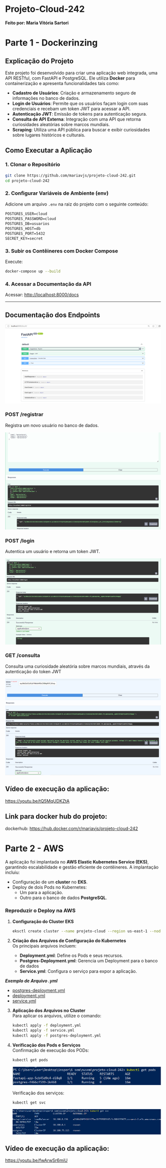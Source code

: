 # Projeto-Cloud-242

**Feito por: Maria Vitória Sartori**

# Parte 1 - Dockerinzing

## Explicação do Projeto
Este projeto foi desenvolvido para criar uma aplicação web integrada, uma API RESTful, com FastAPI e PostgreSQL. Ele utiliza **Docker** para containerização e apresenta funcionalidades tais como:

- **Cadastro de Usuários**: Criação e armazenamento seguro de informações no banco de dados.
- **Login de Usuários**: Permite que os usuários façam login com suas credenciais e recebam um token JWT para acessar a API.
- **Autenticação JWT**: Emissão de tokens para autenticação segura.
- **Consulta de API Externa**: Integração com uma API que retorna curiosidades aleatórias sobre marcos mundiais.
- **Scraping**: Utiliza uma API pública para buscar e exibir curiosidades sobre lugares históricos e culturais.

## Como Executar a Aplicação

### 1. Clonar o Repositório
```bash
git clone https://github.com/mariavjs/projeto-cloud-242.git
cd projeto-cloud-242
```

### 2. Configurar Variáveis de Ambiente (env)
Adicione um arquivo `.env` na raiz do projeto com o seguinte conteúdo:
```env
POSTGRES_USER=cloud
POSTGRES_PASSWORD=cloud
POSTGRES_DB=usuarios
POSTGRES_HOST=db
POSTGRES_PORT=5432
SECRET_KEY=secret
```

### 3. Subir os Contêineres com Docker Compose
Execute:
```bash
docker-compose up --build
```

### 4. Acessar a Documentação da API
Acessar:
[http://localhost:8000/docs](http://localhost:8000/docs)

---

## Documentação dos Endpoints

![Endpoints](imgs\endpoints.png)

### **POST /registrar**
Registra um novo usuário no banco de dados.

![Register](imgs\register.png)


### **POST /login**
Autentica um usuário e retorna um token JWT.

![Login](imgs\login.png)

### **GET /consulta**
Consulta uma curiosidade aleatória sobre marcos mundiais, através da autenticação do token JWT

![Consultar](imgs\consultar.png)


## Vídeo de execução da aplicação:

https://youtu.be/tQ5MqUDKZtA 

## Link para docker hub do projeto:

dockerhub: https://hub.docker.com/r/mariavjs/projeto-cloud-242 

# Parte 2 - AWS

A aplicação foi implantada no **AWS Elastic Kubernetes Service (EKS)**, garantindo escalabilidade e gestão eficiente de contêineres. A implantação incluiu:  
- Configuração de um **cluster** no **EKS**.  
- Deploy de dois Pods no Kubernetes:  
  - Um para a aplicação.  
  - Outro para o banco de dados **PostgreSQL**.  

### Reproduzir o Deploy na AWS  

1. **Configuração do Cluster EKS**  
   ```bash  
   eksctl create cluster --name projeto-cloud --region us-east-1 --nodegroup-name nodegroup --nodes 2 --nodes-min 1 --nodes-max 3 --managed  
   ```  

2. **Criação dos Arquivos de Configuração do Kubernetes**  
   Os principais arquivos incluem:  
   - **Deployment.yml**: Define os Pods e seus recursos.  
   - **Postgres-Deployment.yml**: Gerencia um Deployment para o banco de dados
   - **Service.yml**: Configura o serviço para expor a aplicação.  

***Exemplo de Arquivo .yml***

   - [postgres-deployment.yml](postgres-deployment.yml)
   - [deployment.yml](deployment.yml)
   - [service.yml](service.yml)

3. **Aplicação dos Arquivos no Cluster**  
   Para aplicar os arquivos, utilize o comando:  
   ```bash  
   kubectl apply -f deployment.yml  
   kubectl apply -f service.yml  
   kubectl apply -f postgres-deployment.yml  
   ```  

4. **Verificação dos Pods e Serviços**  
   Confirmação de execução dos PODs:  
   ```bash  
   kubectl get pods  
   ```  
   ![pods](imgs\pods.png)

   Verificação dos serviços:  
   ```bash  
   kubectl get svc  
   ```  
    ![services](imgs\services.png)

## Vídeo de execução da aplicação:

https://youtu.be/fwArwSr6miU

